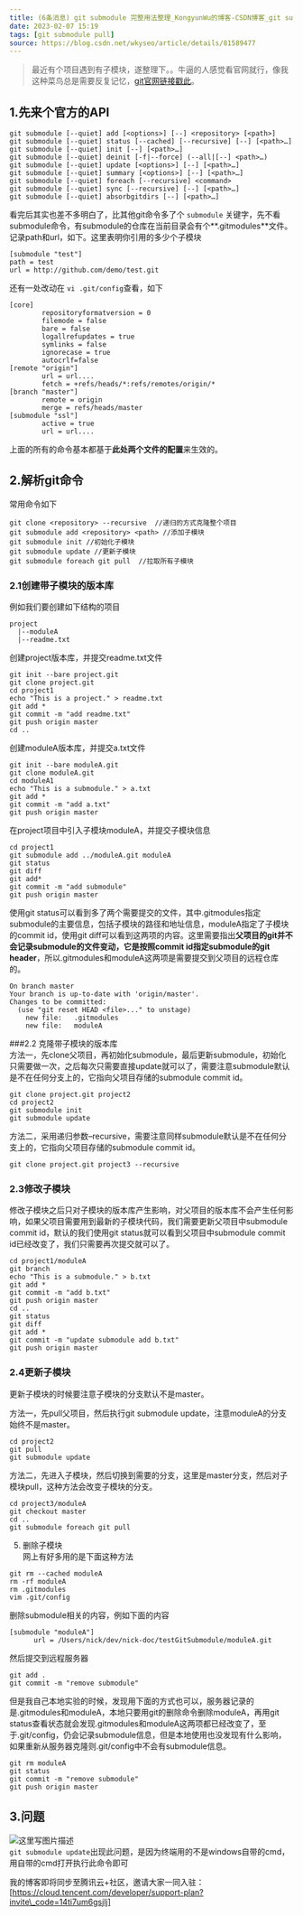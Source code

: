 ```yaml
---
title: (6条消息) git submodule 完整用法整理_KongyunWu的博客-CSDN博客_git submodule pull  
date: 2023-02-07 15:19  
tags: [git submodule pull]  
source: https://blog.csdn.net/wkyseo/article/details/81589477
---
```

> 最近有个项目遇到有子模块，遂整理下。。牛逼的人感觉看官网就行，像我这种菜鸟总是需要反复记忆，[git官网链接戳此]。

## 1.先来个官方的API

```
git submodule [--quiet] add [<options>] [--] <repository> [<path>]
git submodule [--quiet] status [--cached] [--recursive] [--] [<path>…]
git submodule [--quiet] init [--] [<path>…]
git submodule [--quiet] deinit [-f|--force] (--all|[--] <path>…)
git submodule [--quiet] update [<options>] [--] [<path>…]
git submodule [--quiet] summary [<options>] [--] [<path>…]
git submodule [--quiet] foreach [--recursive] <command>
git submodule [--quiet] sync [--recursive] [--] [<path>…]
git submodule [--quiet] absorbgitdirs [--] [<path>…]
```

看完后其实也差不多明白了，比其他git命令多了个 `submodule` 关键字，先不看submodule命令，有submodule的仓库在当前目录会有个\*\*.gitmodules\*\*文件。记录path和url，如下。这里表明你引用的多少个子模块

```
[submodule "test"]
path = test
url = http://github.com/demo/test.git

```

还有一处改动在 `vi .git/config`查看，如下

```
[core]
        repositoryformatversion = 0
        filemode = false
        bare = false
        logallrefupdates = true
        symlinks = false
        ignorecase = true
        autocrlf=false
[remote "origin"]
        url = url....
        fetch = +refs/heads/*:refs/remotes/origin/*
[branch "master"]
        remote = origin
        merge = refs/heads/master
[submodule "ssl"]
        active = true
        url = url....

```

上面的所有的命令基本都基于**此处两个文件的配置**来生效的。

## 2.解析git命令

常用命令如下

```
git clone <repository> --recursive  //递归的方式克隆整个项目
git submodule add <repository> <path> //添加子模块
git submodule init //初始化子模块
git submodule update //更新子模块
git submodule foreach git pull  //拉取所有子模块
```

### 2.1创建带子模块的版本库

例如我们要创建如下结构的项目

```
project
  |--moduleA
  |--readme.txt
```

创建project版本库，并提交readme.txt文件

```
git init --bare project.git
git clone project.git 
cd project1
echo "This is a project." > readme.txt
git add *
git commit -m "add readme.txt"
git push origin master
cd ..
```

创建moduleA版本库，并提交a.txt文件

```
git init --bare moduleA.git
git clone moduleA.git 
cd moduleA1
echo "This is a submodule." > a.txt
git add *
git commit -m "add a.txt"
git push origin master
```

在project项目中引入子模块moduleA，并提交子模块信息

```
cd project1
git submodule add ../moduleA.git moduleA
git status
git diff
git add*
git commit -m "add submodule"
git push origin master
```

使用git status可以看到多了两个需要提交的文件，其中.gitmodules指定submodule的主要信息，包括子模块的路径和地址信息，moduleA指定了子模块的commit id，使用git diff可以看到这两项的内容。这里需要指出**父项目的git并不会记录submodule的文件变动，它是按照commit id指定submodule的git header**，所以.gitmodules和moduleA这两项是需要提交到父项目的远程仓库的。

```
On branch master
Your branch is up-to-date with 'origin/master'.
Changes to be committed:
  (use "git reset HEAD <file>..." to unstage)
    new file:   .gitmodules
    new file:   moduleA
```

###2.2 克隆带子模块的版本库  
方法一，先clone父项目，再初始化submodule，最后更新submodule，初始化只需要做一次，之后每次只需要直接update就可以了，需要注意submodule默认是不在任何分支上的，它指向父项目存储的submodule commit id。

```
git clone project.git project2
cd project2
git submodule init
git submodule update
```

方法二，采用递归参数–recursive，需要注意同样submodule默认是不在任何分支上的，它指向父项目存储的submodule commit id。

```
git clone project.git project3 --recursive
```

### 2.3修改子模块

修改子模块之后只对子模块的版本库产生影响，对父项目的版本库不会产生任何影响，如果父项目需要用到最新的子模块代码，我们需要更新父项目中submodule commit id，默认的我们使用git status就可以看到父项目中submodule commit id已经改变了，我们只需要再次提交就可以了。

```
cd project1/moduleA
git branch
echo "This is a submodule." > b.txt
git add *
git commit -m "add b.txt"
git push origin master
cd ..
git status
git diff
git add *
git commit -m "update submodule add b.txt"
git push origin master
```

### 2.4更新子模块

更新子模块的时候要注意子模块的分支默认不是master。

方法一，先pull父项目，然后执行git submodule update，注意moduleA的分支始终不是master。

```
cd project2
git pull
git submodule update
```

方法二，先进入子模块，然后切换到需要的分支，这里是master分支，然后对子模块pull，这种方法会改变子模块的分支。

```
cd project3/moduleA
git checkout master
cd ..
git submodule foreach git pull
```

5.  删除子模块  
    网上有好多用的是下面这种方法

```
git rm --cached moduleA
rm -rf moduleA
rm .gitmodules
vim .git/config
```

删除submodule相关的内容，例如下面的内容

```
[submodule "moduleA"]
      url = /Users/nick/dev/nick-doc/testGitSubmodule/moduleA.git
```

然后提交到远程服务器

```
git add .
git commit -m "remove submodule"
```

但是我自己本地实验的时候，发现用下面的方式也可以，服务器记录的是.gitmodules和moduleA，本地只要用git的删除命令删除moduleA，再用git status查看状态就会发现.gitmodules和moduleA这两项都已经改变了，至于.git/config，仍会记录submodule信息，但是本地使用也没发现有什么影响，如果重新从服务器克隆则.git/config中不会有submodule信息。

```
git rm moduleA
git status
git commit -m "remove submodule"
git push origin master
```

## 3.问题

![这里写图片描述][fig2]  
`git submodule update`出现此问题，是因为终端用的不是windows自带的cmd，用自带的cmd打开执行此命令即可

我的博客即将同步至腾讯云+社区，邀请大家一同入驻：[https://cloud.tencent.com/developer/support-plan?invite\_code=14ti7um6gsjlj]

[fig1]: https://csdnimg.cn/release/blogv2/dist/pc/img/newCodeMoreWhite.png
[fig2]: https://img-blog.csdn.net/20180812145104692?watermark/2/text/aHR0cHM6Ly9ibG9nLmNzZG4ubmV0L3dreXNlbw==/font/5a6L5L2T/fontsize/400/fill/I0JBQkFCMA==/dissolve/70

[git官网链接戳此]: https://git-scm.com/docs/git-submodule
[https://cloud.tencent.com/developer/support-plan?invite\_code=14ti7um6gsjlj]: https://cloud.tencent.com/developer/support-plan?invite_code=14ti7um6gsjlj
